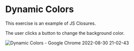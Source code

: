 # Dynamic Colors

This exercise is an example of JS Closures.

The user clicks a button to change the background color.

![Dynamic Colors - Google Chrome 2022-08-30 21-02-43](https://user-images.githubusercontent.com/107364884/187510840-d348ecfa-cf72-44aa-a435-5465e5c49bdf.gif)

